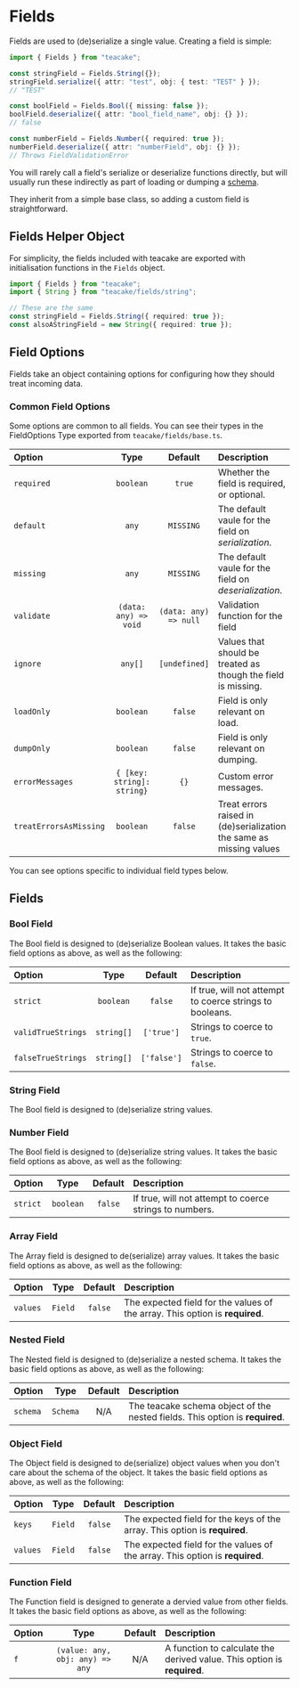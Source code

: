 # Fields

Fields are used to (de)serialize a single value. Creating a field is simple:

```typescript
import { Fields } from "teacake";

const stringField = Fields.String({});
stringField.serialize({ attr: "test", obj: { test: "TEST" } });
// "TEST"

const boolField = Fields.Bool({ missing: false });
boolField.deserialize({ attr: "bool_field_name", obj: {} });
// false

const numberField = Fields.Number({ required: true });
numberField.deserialize({ attr: "numberField", obj: {} });
// Throws FieldValidationError
```

You will rarely call a field's serialize or deserialize functions directly, but will usually run these indirectly as part of loading or dumping a [schema](schemas.md).

They inherit from a simple base class, so adding a custom field is straightforward.

## Fields Helper Object

For simplicity, the fields included with teacake are exported with initialisation functions in the `Fields` object.

```typescript
import { Fields } from "teacake";
import { String } from "teacake/fields/string";

// These are the same
const stringField = Fields.String({ required: true });
const alsoAStringField = new String({ required: true });
```

## Field Options

Fields take an object containing options for configuring how they should treat incoming data.

### Common Field Options

Some options are common to all fields. You can see their types in the FieldOptions Type exported from `teacake/fields/base.ts`.

| Option                 |            Type            |        Default        | Description                                                         |
| :--------------------- | :------------------------: | :-------------------: | :------------------------------------------------------------------ |
| `required`             |         `boolean`          |        `true`         | Whether the field is required, or optional.                         |
| `default`              |           `any`            |       `MISSING`       | The default vaule for the field on _serialization_.                 |
| `missing`              |           `any`            |       `MISSING`       | The default vaule for the field on _deserialization_.               |
| `validate`             |   `(data: any) => void`    | `(data: any) => null` | Validation function for the field                                   |
| `ignore`               |          `any[]`           |     `[undefined]`     | Values that should be treated as though the field is missing.       |
| `loadOnly`             |         `boolean`          |        `false`        | Field is only relevant on load.                                     |
| `dumpOnly`             |         `boolean`          |        `false`        | Field is only relevant on dumping.                                  |
| `errorMessages`        | `{ [key: string]: string}` |         `{}`          | Custom error messages.                                              |
| `treatErrorsAsMissing` |         `boolean`          |        `false`        | Treat errors raised in (de)serialization the same as missing values |

You can see options specific to individual field types below.

## Fields

### Bool Field

The Bool field is designed to (de)serialize Boolean values. It takes the basic field options as above, as well as the following:

| Option             |    Type    |   Default   | Description                                              |
| :----------------- | :--------: | :---------: | :------------------------------------------------------- |
| `strict`           | `boolean`  |   `false`   | If true, will not attempt to coerce strings to booleans. |
| `validTrueStrings` | `string[]` | `['true']`  | Strings to coerce to `true`.                             |
| `falseTrueStrings` | `string[]` | `['false']` | Strings to coerce to `false`.                            |

### String Field

The Bool field is designed to (de)serialize string values.

### Number Field

The Bool field is designed to (de)serialize string values. It takes the basic field options as above, as well as the following:

| Option   |   Type    | Default | Description                                             |
| :------- | :-------: | :-----: | :------------------------------------------------------ |
| `strict` | `boolean` | `false` | If true, will not attempt to coerce strings to numbers. |

### Array Field

The Array field is designed to de(serialize) array values. It takes the basic field options as above, as well as the following:

| Option   |  Type   | Default | Description                                                                  |
| :------- | :-----: | :-----: | :--------------------------------------------------------------------------- |
| `values` | `Field` | `false` | The expected field for the values of the array. This option is **required**. |

### Nested Field

The Nested field is designed to (de)serialize a nested schema. It takes the basic field options as above, as well as the following:

| Option   |   Type   | Default | Description                                                                  |
| :------- | :------: | :-----: | :--------------------------------------------------------------------------- |
| `schema` | `Schema` |   N/A   | The teacake schema object of the nested fields. This option is **required**. |

### Object Field

The Object field is designed to de(serialize) object values when you don't care about the schema of the object. It takes the basic field options as above, as well as the following:

| Option   |  Type   | Default | Description                                                                  |
| :------- | :-----: | :-----: | :--------------------------------------------------------------------------- |
| `keys`   | `Field` | `false` | The expected field for the keys of the array. This option is **required**.   |
| `values` | `Field` | `false` | The expected field for the values of the array. This option is **required**. |

### Function Field

The Function field is designed to generate a dervied value from other fields. It takes the basic field options as above, as well as the following:

| Option |              Type               | Default | Description                                                             |
| :----- | :-----------------------------: | :-----: | :---------------------------------------------------------------------- |
| `f`    | `(value: any, obj: any) => any` |   N/A   | A function to calculate the derived value. This option is **required**. |
